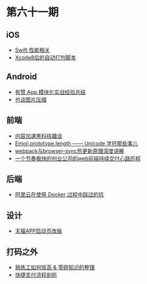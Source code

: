 # 第六十一期

## iOS

- [Swift 性能相关](https://juejin.im/post/5903343bda2f60005df34fba)
- [Xcode8后的自动打包脚本](https://juejin.im/post/58fea6435c497d00580d249d)

## Android

- [有赞 App 模块化实战经验总结](https://youzanmobile.github.io/2017/04/14/youzan-app-modularization/)
- [也谈图片压缩](http://zhengxiaoyong.me/2017/04/23/%E4%B9%9F%E8%B0%88%E5%9B%BE%E7%89%87%E5%8E%8B%E7%BC%A9/?hmsr=toutiao.io&utm_medium=toutiao.io&utm_source=toutiao.io)

## 前端

- [内容加速黑科技趣谈](http://www.wemlion.com/2017/fun-hacks-faster-content/)
- [Emoji.prototype.length —— Unicode 字符那些事儿](http://www.zcfy.cc/article/emoji-prototype-length-a-tale-of-characters-in-unicode-2081.html)
- [webpack与browser-sync热更新原理深度讲解](https://segmentfault.com/a/1190000009127661)
- [一个节奏极快的创业公司的web前端持续交付心路历程](https://mp.weixin.qq.com/s?__biz=MzAxOTM0NDMzMA==&mid=2462156694&idx=1&sn=c62fa20cf6cd12e9bc4845dc3b7ca6f6&chksm=8cfd5933bb8ad0252121f5b0f00b134f588f30fd5f75fd7430a1594171397b87d59181d79fc9#rd)

## 后端

- [阿里云在使用 Docker 过程中踩过的坑](https://mp.weixin.qq.com/s/8Tn31ASW0AlBEk6y_d8CeA)

## 设计

- [天猫APP启动页改版](https://mp.weixin.qq.com/s?__biz=MzI5NDI3MDI0NQ==&mid=2247484925&idx=1&sn=044489f0399be2f1605661b247d83574&chksm=ec6421b7db13a8a1553309e27d5ff15e9a249c72bde86b0addb3e437b5a15c48ec6df35eb0ff&scene=0&key=8923af037b2979185117c6f478672af680bb0e60014789c7a3816fc6de1c1e621045a3dd922fbbb778c0c7928d1a1d57bdd9ce840412fd0e1abc7b27e1f338deaa1e482dc627e37a430056be69091307&ascene=0&uin=MTA4MDA0MDcwMQ%3D%3D&devicetype=iMac+MacBookPro13%2C2+OSX+OSX+10.12.4+build(16E195)&version=12020002&nettype=WIFI&fontScale=100&pass_ticket=ozJ2jq7%2Be0p7c8ZxtuUqE1TcQXmTUlwfwTQLUhAX8rNOMy%2FQeLth7n%2BZXp7RUEMz)

## 打码之外

- [熟练工如何拔高 & 零碎知识的整理](http://www.barretlee.com/blog/2017/04/26/about-improve/)
- [快捷支付流程剖析](https://mp.weixin.qq.com/s?__biz=MzI4OTQ3MTI2NA==&mid=2247483755&idx=1&sn=2c13408127970f9afcfd10327c8b2b74&chksm=ec2fef24db5866320f0284cba5c34e8aebeb64ec90641a6901ab2ce6c56981e77e2fd78b9fad&scene=0&key=db4c8d23085344546fcfa5eb1feb7f80fb9f1b887f449d40340605c8432faa84f4c0d75de5b797eed239455e1167152bc234712a7f0b1e3ea625cb6c2c0e976d9b94e1463c18332320f39e931d972bec&ascene=0&uin=MjQ5NDk0NQ%3D%3D&devicetype=iMac+MacBookPro13%2C3+OSX+OSX+10.12.4+build(16E195)&version=12020510&nettype=WIFI&fontScale=100&pass_ticket=jDyEoPc%2FwDI%2FYGoQGhkBjGenVfwwSdk80cZhom1xgSI%3D)



